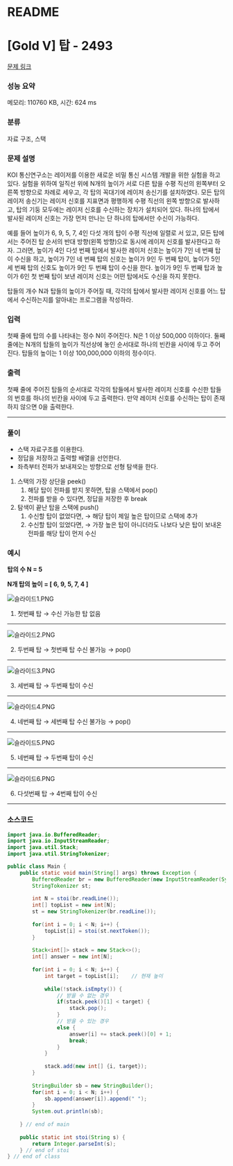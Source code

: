 # README

# [Gold V] 탑 - 2493

[문제 링크](https://www.acmicpc.net/problem/2493)

### 성능 요약

메모리: 110760 KB, 시간: 624 ms

### 분류

자료 구조, 스택

### 문제 설명

KOI 통신연구소는 레이저를 이용한 새로운 비밀 통신 시스템 개발을 위한 실험을 하고 있다. 실험을 위하여 일직선 위에 N개의 높이가 서로 다른 탑을 수평 직선의 왼쪽부터 오른쪽 방향으로 차례로 세우고, 각 탑의 꼭대기에 레이저 송신기를 설치하였다. 모든 탑의 레이저 송신기는 레이저 신호를 지표면과 평행하게 수평 직선의 왼쪽 방향으로 발사하고, 탑의 기둥 모두에는 레이저 신호를 수신하는 장치가 설치되어 있다. 하나의 탑에서 발사된 레이저 신호는 가장 먼저 만나는 단 하나의 탑에서만 수신이 가능하다.

예를 들어 높이가 6, 9, 5, 7, 4인 다섯 개의 탑이 수평 직선에 일렬로 서 있고, 모든 탑에서는 주어진 탑 순서의 반대 방향(왼쪽 방향)으로 동시에 레이저 신호를 발사한다고 하자. 그러면, 높이가 4인 다섯 번째 탑에서 발사한 레이저 신호는 높이가 7인 네 번째 탑이 수신을 하고, 높이가 7인 네 번째 탑의 신호는 높이가 9인 두 번째 탑이, 높이가 5인 세 번째 탑의 신호도 높이가 9인 두 번째 탑이 수신을 한다. 높이가 9인 두 번째 탑과 높이가 6인 첫 번째 탑이 보낸 레이저 신호는 어떤 탑에서도 수신을 하지 못한다.

탑들의 개수 N과 탑들의 높이가 주어질 때, 각각의 탑에서 발사한 레이저 신호를 어느 탑에서 수신하는지를 알아내는 프로그램을 작성하라.

### 입력

첫째 줄에 탑의 수를 나타내는 정수 N이 주어진다. N은 1 이상 500,000 이하이다. 둘째 줄에는 N개의 탑들의 높이가 직선상에 놓인 순서대로 하나의 빈칸을 사이에 두고 주어진다. 탑들의 높이는 1 이상 100,000,000 이하의 정수이다.

### 출력

첫째 줄에 주어진 탑들의 순서대로 각각의 탑들에서 발사한 레이저 신호를 수신한 탑들의 번호를 하나의 빈칸을 사이에 두고 출력한다. 만약 레이저 신호를 수신하는 탑이 존재하지 않으면 0을 출력한다.

---

### 풀이

- 스택 자료구조를 이용한다.
- 정답을 저장하고 출력할 배열을 선언한다.
- 좌측부터 전파가 보내져오는 방향으로 선형 탐색을 한다.

1. 스택의 가장 상단을 peek()
    1. 해당 탑이 전파를 받지 못하면, 탑을 스택에서 pop()
    2. 전파를 받을 수 있다면, 정답을 저장한 후 break
2. 탐색이 끝난 탑을 스택에 push()
    1. 수신할 탑이 없었다면,
    → 해당 탑이 제일 높은 탑이므로 스택에 추가
    2. 수신할 탑이 있었다면,
    → 가장 높은 탑이 아니더라도 나보다 낮은 탑이 보내온 전파를 해당 탑이 먼저 수신

### 예시

**탑의 수 N = 5**

**N개 탑의 높이 = [ 6, 9, 5, 7, 4 ]**

![슬라이드1.PNG](./imgs/1.png)

1. 첫번째 탑 → 수신 가능한 탑 없음

---

![슬라이드2.PNG](./imgs/2.png)

2. 두번째 탑 → 첫번째 탑 수신 불가능 → pop()

---

![슬라이드3.PNG](./imgs/3.png)

3. 세번째 탑 → 두번째 탑이 수신

---

![슬라이드4.PNG](./imgs/4.png)

4. 네번째 탑 → 세번째 탑 수신 불가능 → pop()

---

![슬라이드5.PNG](./imgs/5.png)

5. 네번째 탑 → 두번째 탑이 수신

---

![슬라이드6.PNG](./imgs/6.png)

6. 다섯번째 탑 → 4번째 탑이 수신

---

### 소스코드

```java
import java.io.BufferedReader;
import java.io.InputStreamReader;
import java.util.Stack;
import java.util.StringTokenizer;

public class Main {
	public static void main(String[] args) throws Exception {
		BufferedReader br = new BufferedReader(new InputStreamReader(System.in));
		StringTokenizer st;
		
		int N = stoi(br.readLine());
		int[] topList = new int[N];
		st = new StringTokenizer(br.readLine());
		
		for(int i = 0; i < N; i++) {
			topList[i] = stoi(st.nextToken());
		}
		
		Stack<int[]> stack = new Stack<>();
		int[] answer = new int[N];
		
		for(int i = 0; i < N; i++) {
			int target = topList[i];	// 현재 높이
			
			while(!stack.isEmpty()) {
				// 받을 수 없는 경우
				if(stack.peek()[1] < target) {
					stack.pop();
				}
				// 받을 수 있는 경우
				else {
					answer[i] += stack.peek()[0] + 1;
					break;
				}
			}
			
			stack.add(new int[] {i, target});
		}
		
		StringBuilder sb = new StringBuilder();
		for(int i = 0; i < N; i++) {
			sb.append(answer[i]).append(" ");
		}
		System.out.println(sb);
		
	} // end of main
	
	public static int stoi(String s) {
		return Integer.parseInt(s);
	} // end of stoi
} // end of class
```